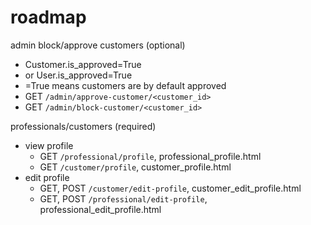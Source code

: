 # roadmap

admin block/approve customers (optional)

- Customer.is_approved=True
- or User.is_approved=True
- =True means customers are by default approved
- GET `/admin/approve-customer/<customer_id>`
- GET `/admin/block-customer/<customer_id>`

professionals/customers (required)

- view profile
  - GET `/professional/profile`, professional_profile.html
  - GET `/customer/profile`, customer_profile.html
- edit profile
  - GET, POST `/customer/edit-profile`, customer_edit_profile.html
  - GET, POST `/professional/edit-profile`, professional_edit_profile.html
